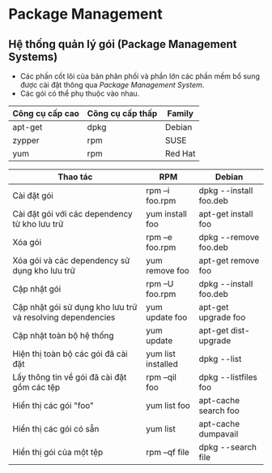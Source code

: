 # Package Management
## Hệ thống quản lý gói (Package Management Systems)
- Các phần cốt lõi của bản phân phối và phần lớn các phần mềm bổ sung được cài đặt thông qua *Package Management System*.  
- Các gói có thể phụ thuộc vào nhau.  

|Công cụ cấp cao|Công cụ cấp thấp|Family|  
|---------------|--------------|------|  
|apt-get|dpkg|Debian|  
|zypper|rpm|SUSE|
|yum|rpm|Red Hat|  
  
  
|Thao tác|RPM|Debian|
|---------|-----------|-----------|
|Cài đặt gói|rpm –i foo.rpm|dpkg --install foo.deb|
|Cài đặt gói với các dependency từ kho lưu trữ|yum install foo|apt-get install foo|
|Xóa gói|rpm –e foo.rpm|dpkg --remove foo.deb|
|Xóa gói và các dependency sử dụng kho lưu trữ|yum remove foo|apt-get remove foo|
|Cập nhật gói|rpm –U foo.rpm|dpkg --install foo.deb|
|Cập nhật gói sử dụng kho lưu trữ và resolving dependencies|yum update foo|apt-get upgrade foo|
|Cập nhật toàn bộ hệ thống|yum update|apt-get dist-upgrade|
|Hiện thị toàn bộ các gói đã cài đặt|yum list installed|dpkg --list|
|Lấy thông tin về gói đã cài đặt gồm các tệp|rpm –qil foo|dpkg --listfiles foo|
|Hiển thị các gói "foo"|yum list foo|apt-cache search foo|
|Hiển thị các gói có sẵn|yum list|apt-cache dumpavail|
|Hiển thị gói của một tệp|rpm –qf file|dpkg --search file|